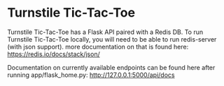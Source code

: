# Turnstile Tic-Tac-Toe

Turnstile Tic-Tac-Toe has a Flask API paired with a Redis DB. To run Turnstile Tic-Tac-Toe locally, you will need to be able to run redis-server (with json support). more documentation on that is found here: 
https://redis.io/docs/stack/json/

Documentation on currently available endpoints can be found here after running app/flask_home.py: http://127.0.0.1:5000/api/docs
